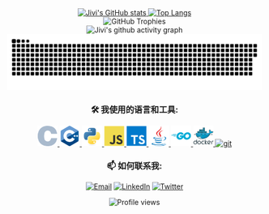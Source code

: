 <div align="center">
  <a href="https://github.com/Internal-Tide">
    <img src="https://github-readme-stats.vercel.app/api?username=Internal-Tide&show_icons=true&theme=radical&rank_icon=github" alt="Jivi's GitHub stats"/>
    <img src="https://github-readme-stats.vercel.app/api/top-langs/?username=Internal-Tide&layout=compact&theme=radical" alt="Top Langs" />
  </a>
</div>

<div align="center">
  <img src="https://github-profile-trophy.vercel.app/?username=Internal-Tide&theme=radical&row=1&column=7" alt="GitHub Trophies" />
</div>

<div align="center">
  <img src="https://github-readme-activity-graph.cyclic.app/graph?username=Internal-Tide&theme=xcode" alt="Jivi's github activity graph" />
</div>

<div align="center">
  <img src="https://raw.githubusercontent.com/Internal-Tide/Internal-Tide/output/github-contribution-grid-snake.svg" alt="snake" />
</div>

<h3 align="center">🛠️ 我使用的语言和工具:</h3>
<p align="center">
  <a href="https://www.cprogramming.com/" target="_blank" rel="noreferrer"> <img src="https://raw.githubusercontent.com/devicons/devicon/master/icons/c/c-original.svg" alt="c" width="40" height="40"/> </a>
  <a href="https://www.w3schools.com/cpp/" target="_blank" rel="noreferrer"> <img src="https://raw.githubusercontent.com/devicons/devicon/master/icons/cplusplus/cplusplus-original.svg" alt="cplusplus" width="40" height="40"/> </a>
  <a href="https://www.python.org" target="_blank" rel="noreferrer"> <img src="https://raw.githubusercontent.com/devicons/devicon/master/icons/python/python-original.svg" alt="python" width="40" height="40"/> </a>
  <a href="https://developer.mozilla.org/en-US/docs/Web/JavaScript" target="_blank" rel="noreferrer"> <img src="https://raw.githubusercontent.com/devicons/devicon/master/icons/javascript/javascript-original.svg" alt="javascript" width="40" height="40"/> </a>
  <a href="https://www.typescriptlang.org/" target="_blank" rel="noreferrer"> <img src="https://raw.githubusercontent.com/devicons/devicon/master/icons/typescript/typescript-original.svg" alt="typescript" width="40" height="40"/> </a>
  <a href="https://www.java.com" target="_blank" rel="noreferrer"> <img src="https://raw.githubusercontent.com/devicons/devicon/master/icons/java/java-original.svg" alt="java" width="40" height="40"/> </a>
  <a href="https://go.dev" target="_blank" rel="noreferrer"> <img src="https://raw.githubusercontent.com/devicons/devicon/master/icons/go/go-original-wordmark.svg" alt="go" width="40" height="40"/> </a>
  <a href="https://www.docker.com/" target="_blank" rel="noreferrer"> <img src="https://raw.githubusercontent.com/devicons/devicon/master/icons/docker/docker-original-wordmark.svg" alt="docker" width="40" height="40"/> </a>
  <a href="https://git-scm.com/" target="_blank" rel="noreferrer"> <img src="https://www.vectorlogo.zone/logos/git-scm/git-scm-icon.svg" alt="git" width="40" height="40"/> </a>
</p>

<h3 align="center">📫 如何联系我:</h3>
<p align="center">
  <a href="mailto:your-email@example.com"><img src="https://img.shields.io/badge/Email-D14836?style=for-the-badge&logo=gmail&logoColor=white" alt="Email"></a>
  <a href="https://www.linkedin.com/in/your-linkedin-profile" target="blank"><img src="https://img.shields.io/badge/LinkedIn-0077B5?style=for-the-badge&logo=linkedin&logoColor=white" alt="LinkedIn"></a>
  <a href="https://twitter.com/your-twitter-handle" target="blank"><img src="https://img.shields.io/badge/Twitter-1DA1F2?style=for-the-badge&logo=twitter&logoColor=white" alt="Twitter"></a>
</p>

<div align="center">
  <img src="https://komarev.com/ghpvc/?username=Internal-Tide&label=Profile%20views&color=0e75b6&style=flat" alt="Profile views" />
</div>
